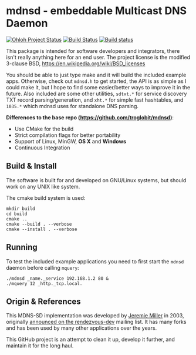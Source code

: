 mdnsd - embeddable Multicast DNS Daemon
=======================================

[![Ohloh Project Status](https://www.ohloh.net/p/mdnsd_pro/widgets/project_thin_badge.gif)](https://www.ohloh.net/p/mdnsd_pro)
[![Build Status](https://travis-ci.org/Pro/mdnsd.png?branch=master)](https://travis-ci.org/Pro/mdnsd)
[![Build status](https://ci.appveyor.com/api/projects/status/gv4lros88uubrkwd?svg=true)](https://ci.appveyor.com/project/Pro/mdnsd)

This package is intended for software developers and integrators, there
isn't really anything here for an end user.  The project license is the
modified 3-clause BSD, https://en.wikipedia.org/wiki/BSD_licenses

You should be able to just type make and it will build the included
example apps.  Otherwise, check out `mdnsd.h` to get started, the API is
as simple as I could make it, but I hope to find some easier/better ways
to improve it in the future.  Also included are some other utilities,
`sdtxt.*` for service discovery TXT record parsing/generation, and
`xht.*` for simple fast hashtables, and `1035.*` which mdnsd uses for
standalone DNS parsing.

**Differences to the base repo (https://github.com/troglobit/mdnsd)**:
* Use CMake for the build
* Strict compilation flags for better portability
* Support of Linux, MinGW, **OS X** and **Windows**
* Continuous Integration

Build & Install
---------------

The software is built for and developed on GNU/Linux systems, but should
work on any UNIX like system.

The cmake build system is used:

    mkdir build
    cd build
    cmake ..
    cmake --build . --verbose
    cmake --install . --verbose


Running
-------

To test the included example applications you need to first start the
`mdnsd` daemon before calling `mquery`:

    ./mdnsd _name._service 192.168.1.2 80 &
    ./mquery 12 _http._tcp.local.


Origin & References
-------------------

This MDNS-SD implementation was developed by [Jeremie Miller][jeremie]
in 2003, originally [announced on the rendezvous-dev][announced] mailing
list.  It has many forks and has been used by many other applications
over the years.

This GitHub project is an attempt to clean it up, develop it further,
and maintain it for the long haul.


[jeremie]:       https://github.com/quartzjer
[announced]:     http://lists.apple.com/archives/rendezvous-dev/2003/Feb/msg00062.html
[Travis]:        https://travis-ci.org/troglobit/mdnsd
[Travis Status]: https://travis-ci.org/troglobit/mdnsd.png?branch=master
